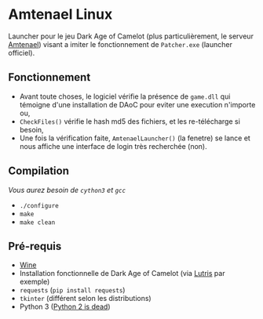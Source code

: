# Amtenael Linux
Launcher pour le jeu Dark Age of Camelot (plus particulièrement, le serveur [Amtenael](https://amtenael.fr)) visant a imiter le fonctionnement de `Patcher.exe` (launcher officiel).

## Fonctionnement
- Avant toute choses, le logiciel vérifie la présence de `game.dll` qui témoigne d'une installation de DAoC pour eviter une execution n'importe ou,
- `CheckFiles()` vérifie le hash md5 des fichiers, et les re-télécharge si besoin,
- Une fois la vérification faite, `AmtenaelLauncher()` (la fenetre) se lance et nous affiche une interface de login très recherchée (non).

## Compilation
*Vous aurez besoin de `cython3` et `gcc`*
- `./configure`
- `make`
- `make clean`

## Pré-requis
- [Wine](https://winehq.org)
- Installation fonctionnelle de Dark Age of Camelot (via [Lutris](https://lutris.net/games/dark-age-of-camelot/) par exemple)
- `requests` (`pip install requests`)
- `tkinter` (différent selon les distributions)
- Python 3 ([Python 2 is dead](https://pythonclock.org/))
